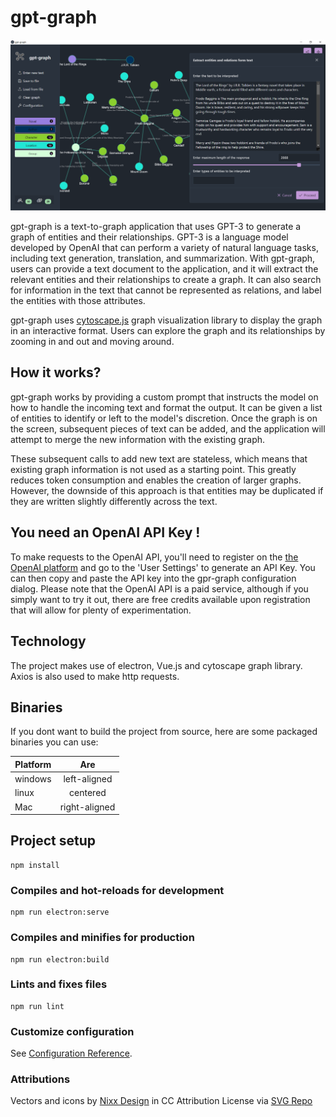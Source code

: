 # gpt-graph

![gpt-graph](https://github.com/achousa/gpt-graph/blob/main/extras/gpt-graph.png?raw=true)

gpt-graph is a text-to-graph application that uses GPT-3 to generate a graph of entities and their relationships. GPT-3 is a language model developed by OpenAI that can perform a variety of natural language tasks, including text generation, translation, and summarization. With gpt-graph, users can provide a text document to the application, and it will extract the relevant entities and their relationships to create a graph. It can also search for information in the text that cannot be represented as relations, and label the entities with those attributes.

gpt-graph uses [cytoscape.js](https://js.cytoscape.org/) graph visualization library to display the graph in an interactive format. Users can explore the graph and its relationships by zooming in and out and moving around.

## How it works?

gpt-graph works by providing a custom prompt that instructs the model on how to handle the incoming text and format the output. It can be given a list of entities to identify or left to the model's discretion. Once the graph is on the screen, subsequent pieces of text can be added, and the application will attempt to merge the new information with the existing graph.

These subsequent calls to add new text are stateless, which means that existing graph information is not used as a starting point. This greatly reduces token consumption and enables the creation of larger graphs. However, the downside of this approach is that entities may be duplicated if they are written slightly differently across the text.

## You need an OpenAI API Key !

To make requests to the OpenAI API, you'll need to register on the [the OpenAI platform](https://platform.openai.com) and go to the 'User Settings' to generate an API Key. You can then copy and paste the API key into the gpr-graph configuration dialog. Please note that the OpenAI API is a paid service, although if you simply want to try it out, there are free credits available upon registration that will allow for plenty of experimentation.

## Technology

The project makes use of electron, Vue.js and cytoscape graph library. Axios is also used to make http requests.

## Binaries

If you dont want to build the project from source, here are some packaged binaries you can use:

| Platform   |      Are      |
|------------|:-------------:|
| windows    |  left-aligned |
| linux      |    centered   |
| Mac        | right-aligned |

## Project setup
```
npm install
```

### Compiles and hot-reloads for development
```
npm run electron:serve
```

### Compiles and minifies for production
```
npm run electron:build
```

### Lints and fixes files
```
npm run lint
```

### Customize configuration
See [Configuration Reference](https://cli.vuejs.org/config/).

### Attributions

Vectors and icons by <a href="https://dribbble.com/nixxdsgn?ref=svgrepo.com" target="_blank">Nixx Design</a> in CC Attribution License via <a href="https://www.svgrepo.com/" target="_blank">SVG Repo</a>
